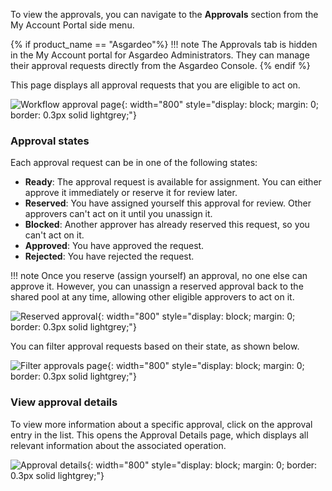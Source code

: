 To view the approvals, you can navigate to the **Approvals** section from the My Account Portal side menu. 

{% if product_name == "Asgardeo"%}
!!! note
    The Approvals tab is hidden in the My Account portal for Asgardeo Administrators.
    They can manage their approval requests directly from the Asgardeo Console.
{% endif %}


This page displays all approval requests that you are eligible to act on.

![Workflow approval page]({{base_path}}/assets/img/guides/workflows/workflow-approvals.png){: width="800" style="display: block; margin: 0; border: 0.3px solid lightgrey;"}

### Approval states

Each approval request can be in one of the following states:

- **Ready**: The approval request is available for assignment. You can either approve it immediately or reserve it for review later.
- **Reserved**: You have assigned yourself this approval for review. Other approvers can't act on it until you unassign it.
- **Blocked**: Another approver has already reserved this request, so you can't act on it.
- **Approved**: You have approved the request.
- **Rejected**: You have rejected the request.

!!! note
    Once you reserve (assign yourself) an approval, no one else can approve it. However, you can unassign a reserved approval back to the shared pool at any time, allowing other eligible approvers to act on it.

![Reserved approval]({{base_path}}/assets/img/guides/workflows/reserved-approval.png){: width="800" style="display: block; margin: 0; border: 0.3px solid lightgrey;"}

You can filter approval requests based on their state, as shown below.

![Filter approvals page]({{base_path}}/assets/img/guides/workflows/filter-approvals.png){: width="800" style="display: block; margin: 0; border: 0.3px solid lightgrey;"}

### View approval details

To view more information about a specific approval, click on the approval entry in the list.
This opens the Approval Details page, which displays all relevant information about the associated operation.

![Approval details]({{base_path}}/assets/img/guides/workflows/approval-details.png){: width="800" style="display: block; margin: 0; border: 0.3px solid lightgrey;"}
